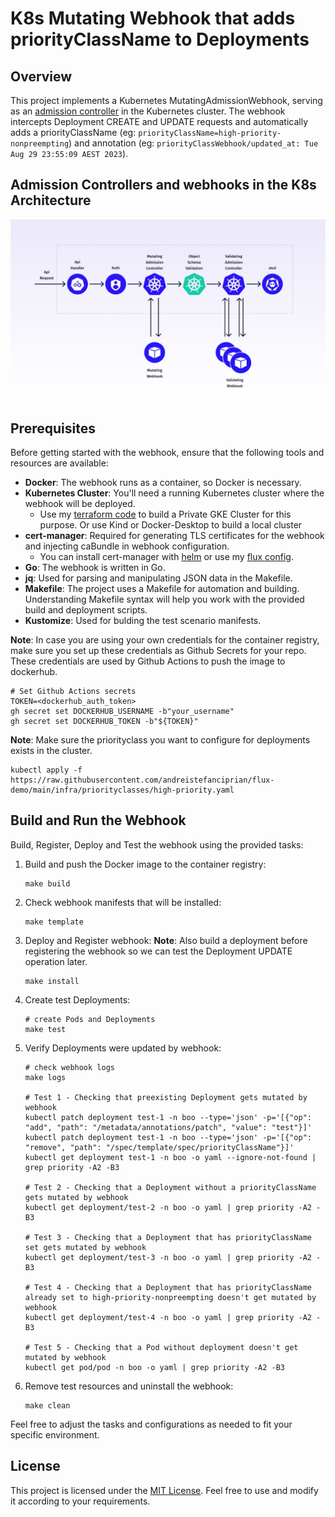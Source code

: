 # K8s Mutating Webhook that adds priorityClassName to Deployments

## Overview

This project implements a Kubernetes MutatingAdmissionWebhook, serving as an [admission controller](https://kubernetes.io/docs/reference/access-authn-authz/admission-controllers/) in the Kubernetes cluster. 
The webhook intercepts Deployment CREATE and UPDATE requests and automatically adds a priorityClassName (eg: ```priorityClassName=high-priority-nonpreempting```) and annotation (eg: ```priorityClassWebhook/updated_at: Tue Aug 29 23:55:09 AEST 2023```).

## Admission Controllers and webhooks in the K8s Architecture

![Admission Controllers and webhooks in K8s Architecture](./admission_controller.jpeg "Admission Controllers and webhooks in K8s Architecture")

## Prerequisites

Before getting started with the webhook, ensure that the following tools and resources are available:

- **Docker**: The webhook runs as a container, so Docker is necessary.
- **Kubernetes Cluster**: You'll need a running Kubernetes cluster where the webhook will be deployed.
   - Use my [terraform code](https://github.com/andreistefanciprian/terraform-kubernetes-gke-cluster) to build a Private GKE Cluster for this purpose. Or use Kind or Docker-Desktop to build a local cluster
- **cert-manager**: Required for generating TLS certificates for the webhook and injecting caBundle in webhook configuration.
   - You can install cert-manager with [helm](https://artifacthub.io/packages/helm/cert-manager/cert-manager) or use my [flux config](https://github.com/andreistefanciprian/flux-demo/tree/main/infra/cert-manager).
- **Go**: The webhook is written in Go.
- **jq**: Used for parsing and manipulating JSON data in the Makefile.
- **Makefile**: The project uses a Makefile for automation and building. Understanding Makefile syntax will help you work with the provided build and deployment scripts.
- **Kustomize**: Used for bulding the test scenario manifests.

**Note**: In case you are using your own credentials for the container registry, make sure you set up these credentials as Github Secrets for your repo.
These credentials are used by Github Actions to push the image to dockerhub.

   ```
   # Set Github Actions secrets
   TOKEN=<dockerhub_auth_token>
   gh secret set DOCKERHUB_USERNAME -b"your_username"
   gh secret set DOCKERHUB_TOKEN -b"${TOKEN}"
   ```

**Note**: Make sure the priorityclass you want to configure for deployments exists in the cluster.

   ```
   kubectl apply -f https://raw.githubusercontent.com/andreistefanciprian/flux-demo/main/infra/priorityclasses/high-priority.yaml
   ```
## Build and Run the Webhook

Build, Register, Deploy and Test the webhook using the provided tasks:

1. Build and push the Docker image to the container registry:
   ```
   make build
   ```

2. Check webhook manifests that will be installed:
   ```
   make template
   ```

3. Deploy and Register webhook:
   **Note**: Also build a deployment before registering the webhook so we can test the Deployment UPDATE operation later.
   ```
   make install
   ```

4. Create test Deployments:
   ```
   # create Pods and Deployments
   make test
   ```

5. Verify Deployments were updated by webhook:
   ```
   # check webhook logs
   make logs

   # Test 1 - Checking that preexisting Deployment gets mutated by webhook
   kubectl patch deployment test-1 -n boo --type='json' -p='[{"op": "add", "path": "/metadata/annotations/patch", "value": "test"}]'
   kubectl patch deployment test-1 -n boo --type='json' -p='[{"op": "remove", "path": "/spec/template/spec/priorityClassName"}]'
   kubectl get deployment test-1 -n boo -o yaml --ignore-not-found | grep priority -A2 -B3

   # Test 2 - Checking that a Deployment without a priorityClassName gets mutated by webhook
   kubectl get deployment/test-2 -n boo -o yaml | grep priority -A2 -B3

   # Test 3 - Checking that a Deployment that has priorityClassName set gets mutated by webhook
   kubectl get deployment/test-3 -n boo -o yaml | grep priority -A2 -B3

   # Test 4 - Checking that a Deployment that has priorityClassName already set to high-priority-nonpreempting doesn't get mutated by webhook
   kubectl get deployment/test-4 -n boo -o yaml | grep priority -A2 -B3

   # Test 5 - Checking that a Pod without deployment doesn't get mutated by webhook
   kubectl get pod/pod -n boo -o yaml | grep priority -A2 -B3
   ```
   
6. Remove test resources and uninstall the webhook:
   ```
   make clean
   ```

Feel free to adjust the tasks and configurations as needed to fit your specific environment.

## License

This project is licensed under the [MIT License](LICENSE). Feel free to use and modify it according to your requirements.